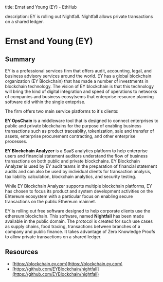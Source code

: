 title: Ernst and Young (EY) - EthHub

description: EY is rolling out Nightfall. Nightfall allows private transactions on a shared ledger.

# Ernst and Young (EY)

## Summary

EY is a professional services firm that offers audit, accounting, legal, and business advisory services around the world.  EY has a global blockchain organization (EY Blockchain) that has made a number of investments in blockchain technology.  The vision of EY blockchain is that this technology will bring the kind of digital integration and speed of operations to networks of companies and business ecosytsems that enterprise resource planning software did within the single enteprise.  

The firm offers two main service platforms to it's clients:

**EY OpsChain** is a middleware tool that is designed to connect enterprises to public and private blockchains for the purpose of enabling business transactions such as product traceablity, tokenization, sale and transfer of assets, enterprise procurement contracting, and other enterprise processes.

**EY Blockchain Analyzer** is a SaaS analytics platform to help enterprise users and financial statement auditors understand the flow of business transactions on both public and private blockchains.  EY Blockchain Analyzer is used by EY audit teams in the preparation of financial statement audits and can also be used by individual clients for transaction analysis, tax liability calculation, blockchain analytics, and security testing.

While EY Blockchain Analyzer supports multiple blockchain platforms, EY has chosen to focus its product and system development activities on the Ehtereum ecosystem with a particular focus on enabling secure transactions on the public Ethereum mainnet.

EY is rolling out free software designed to help corporate clients use the ethereum blockchain. This software, named **Nightfall** has been made available in the public domain. The protocol is created for such use cases as supply chains, food tracing, transactions between branches of a company and public finance. It takes advantage of Zero Knowledge Proofs to allow private transactions on a shared ledger.


## Resources

* [https://blockchain.ey.com](https://blockchain.ey.com)
* [https://github.com/EYBlockchain/nightfall](https://github.com/EYBlockchain/nightfall)

